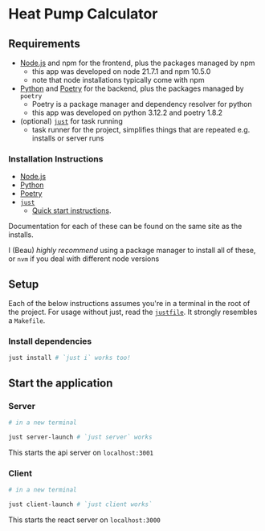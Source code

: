 # Heat Pump Calculator

## Requirements

- [Node.js](https://nodejs.org/en/about) and npm for the frontend, plus the packages managed by npm
    - this app was developed on node 21.7.1 and npm 10.5.0
    - note that node installations typically come with npm
- [Python](https://www.python.org/about/) and [Poetry](https://python-poetry.org/) for the backend, plus the packages managed by `poetry`
    - Poetry is a package manager and dependency resolver for python
    - this app was developed on python 3.12.2 and poetry 1.8.2
- (optional) [`just`](https://github.com/casey/just) for task running
    - task runner for the project, simplifies things that are repeated e.g. installs or server runs

### Installation Instructions

- [Node.js](https://nodejs.org/en/learn/getting-started/how-to-install-nodejs)
- [Python](https://www.python.org/downloads/)
- [Poetry](https://python-poetry.org/docs/#installation)
- [`just`](https://github.com/casey/just?tab=readme-ov-file#installation)
    - [Quick start instructions](https://github.com/casey/just?tab=readme-ov-file#quick-start).


Documentation for each of these can be found on the same site as the installs.


I (Beau) *highly recommend* using a package manager to install all of these,
or `nvm` if you deal with different node versions

## Setup

Each of the below instructions assumes you're in a terminal in the root of the project.
For usage without just, read the [`justfile`](./justfile). It strongly resembles a `Makefile`.

### Install dependencies

```bash
just install # `just i` works too!
```

## Start the application

### Server
```bash
# in a new terminal

just server-launch # `just server` works
```

This starts the api server on `localhost:3001`


### Client
```bash
# in a new terminal

just client-launch # `just client works`
```

This starts the react server on `localhost:3000`
